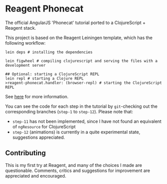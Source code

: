 # Reagent Phonecat

The official AngularJS 'Phonecat' tutorial ported to a ClojureScript + Reagent stack.

This project is based on the Reagent Leiningen template, which has the following workflow:

```
lein deps # installing the dependencies

lein figwheel # compiling clojurescript and serving the files with a development server

## Optional: starting a ClojureScript REPL
lein repl # starting a Clojure REPL
>reagent-phonecat.handler: (browser-repl) # starting the ClojureScript REPL
```
See [here]() for more information.

You can see the code for each step in the tutorial by `git`-checking out the corresponding branches (`step-1` to `step-12`). Please note that:
* `step-11` has not been implemented, since I have not found an equivalent of `ngResource` for ClojureScript
* `step-12` (animations) is currently in a quite experimental state, suggestions appreciated.

## Contributing

This is my first try at Reagent, and many of the choices I made are questionable. Comments, critics and suggestions for improvement are appreciated and encouraged.
